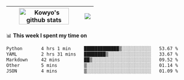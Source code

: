 | <a href="https://github.com/anuraghazra/github-readme-stats"><img width="85%" src="https://github-readme-stats.vercel.app/api?username=kowyo&show_icons=true&hide_border=true&theme=transparent" alt="Kowyo's github stats" /></a> | <a href="https://github.com/anuraghazra/github-readme-stats"><img align="center" src="https://github-readme-stats.vercel.app/api/top-langs/?username=kowyo&exclude_repo=Engineering-Competition-Robot,mobile-robot&hide=c,assembly,shaderlab,hlsl,mathematica,cmake&layout=compact&hide_border=true&theme=transparent" /></a> |
| ------------- | ------------- |

📊 **This week I spent my time on**
<!--START_SECTION:waka-->

```txt
Python       4 hrs 1 min     █████████████▒░░░░░░░░░░░   53.67 %
YAML         2 hrs 31 mins   ████████▒░░░░░░░░░░░░░░░░   33.67 %
Markdown     42 mins         ██▒░░░░░░░░░░░░░░░░░░░░░░   09.52 %
Other        5 mins          ▒░░░░░░░░░░░░░░░░░░░░░░░░   01.14 %
JSON         4 mins          ▒░░░░░░░░░░░░░░░░░░░░░░░░   01.09 %
```

<!--END_SECTION:waka-->
